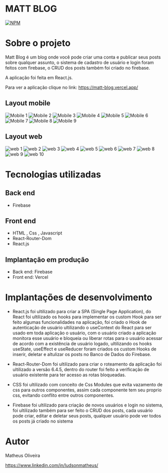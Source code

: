 # MATT BLOG

[![NPM](https://img.shields.io/npm/l/react)](https://github.com/MatheusOliveira047/matt-blog/blob/main/LICENSE)

# Sobre o projeto

Matt Blog é um blog onde você pode criar uma conta e publicar seus posts sobre qualquer assunto, o sistema de cadastro de usuário e login foram feitos com firebase, o CRUD dos posts também foi criado no firebase.

A aplicação foi feita em React.js.

Para ver a aplicação clique no link: <https://matt-blog.vercel.app/>

## Layout mobile

![Mobile 1](https://github.com/MatheusOliveira047/matt-blog/blob/main/assets/img/mobile1.jpeg)
![Mobile 2](https://github.com/MatheusOliveira047/matt-blog/blob/main/assets/img/mobile2.jpeg)
![Mobile 3](https://github.com/MatheusOliveira047/matt-blog/blob/main/assets/img/mobile3.jpeg)
![Mobile 4](https://github.com/MatheusOliveira047/matt-blog/blob/main/assets/img/mobile4.jpeg)
![Mobile 5](https://github.com/MatheusOliveira047/matt-blog/blob/main/assets/img/mobile5.jpeg)
![Mobile 6](https://github.com/MatheusOliveira047/matt-blog/blob/main/assets/img/mobile6.jpeg)
![Mobile 7](https://github.com/MatheusOliveira047/matt-blog/blob/main/assets/img/mobile7.jpeg)
![Mobile 8](https://github.com/MatheusOliveira047/matt-blog/blob/main/assets/img/mobile8.jpeg)
![Mobile 9](https://github.com/MatheusOliveira047/matt-blog/blob/main/assets/img/mobile9.jpeg)

## Layout web

![web 1](https://github.com/MatheusOliveira047/matt-blog/blob/main/assets/img/web1.png)
![web 2](https://github.com/MatheusOliveira047/matt-blog/blob/main/assets/img/web2.png)
![web 3](https://github.com/MatheusOliveira047/matt-blog/blob/main/assets/img/web3.png)
![web 4](https://github.com/MatheusOliveira047/matt-blog/blob/main/assets/img/web4.png)
![web 5](https://github.com/MatheusOliveira047/matt-blog/blob/main/assets/img/web5.png)
![web 6](https://github.com/MatheusOliveira047/matt-blog/blob/main/assets/img/web6.png)
![web 7](https://github.com/MatheusOliveira047/matt-blog/blob/main/assets/img/web7.png)
![web 8](https://github.com/MatheusOliveira047/matt-blog/blob/main/assets/img/web8.png)
![web 9](https://github.com/MatheusOliveira047/matt-blog/blob/main/assets/img/web9.png)
![web 10](https://github.com/MatheusOliveira047/matt-blog/blob/main/assets/img/web10.png)

# Tecnologias utilizadas

## Back end

- Firebase

## Front end

- HTML , Css , Javascript
- React-Router-Dom
- React.js

## Implantação em produção

- Back end: Firebase
- Front end: Vercel

# Implantações de desenvolvimento

- React.js foi ultilizado para criar a SPA (Single Page Application), do React foi ultilizado os hooks para implementar os custom Hook para ser feito algumas funcionalidades na aplicação, foi criado o Hook de autenticação de usuário ultilizando o useContext do React para ser usado em toda aplicação o usuário, com o usuário criado a aplicação monitora esse usuário e bloqueia ou liberar rotas para o usuário acessar de acordo com a existência de usuário logado, ultilizando os hooks useState, useEffect e useReducer foram criados os  custom Hooks de inserir, deletar e altulizar os posts no Banco de Dados do Firebase.

- React-Router-Dom foi ultilizado para criar o roteamento da aplicação foi ultilizado a versão 6.4.5, dentro do router foi feito a verificação de usuário existente para ter acesso as rotas bloqueadas.

- CSS foi ultilizado com conceito de Css Modules que evita vazamento de css para outros componentes, assim cada componente tem seu proprio css, evitando conflito entre outros componentes.

- Firebase foi ultilizado para criação de novos usuários e login no sistema, foi ultilizado também para ser feito o CRUD dos posts, cada usuário pode criar, editar e deletar seus posts, qualquer usuário pode ver todos os posts já criado no sistema

# Autor

Matheus Oliveira

<https://www.linkedin.com/in/ludsonmatheus/>
